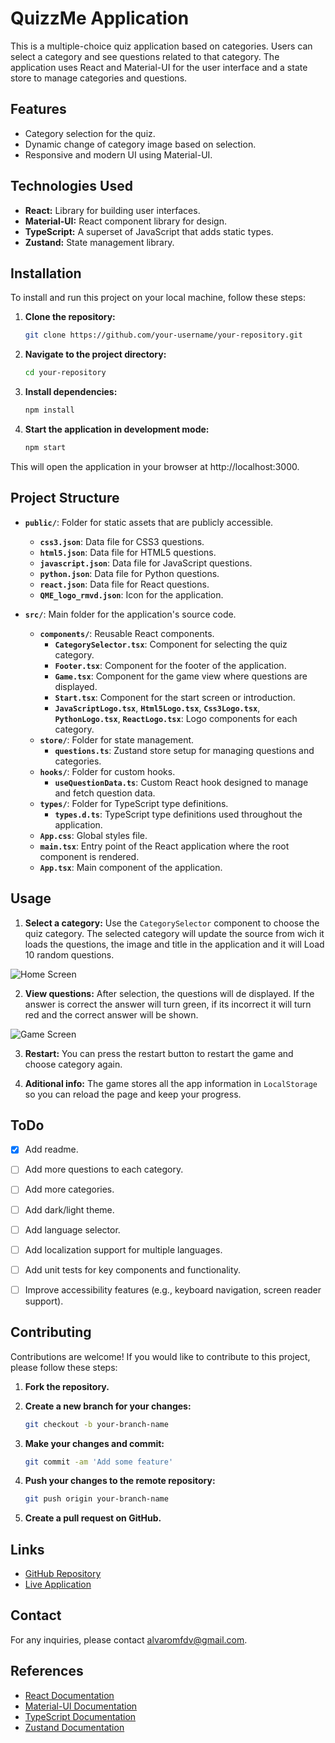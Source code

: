 # QuizzMe Application

This is a multiple-choice quiz application based on categories. Users can select a category and see questions related to that category. The application uses React and Material-UI for the user interface and a state store to manage categories and questions.

## Features

- Category selection for the quiz.
- Dynamic change of category image based on selection.
- Responsive and modern UI using Material-UI.

## Technologies Used

- **React:** Library for building user interfaces.
- **Material-UI:** React component library for design.
- **TypeScript:** A superset of JavaScript that adds static types.
- **Zustand:** State management library.

## Installation

To install and run this project on your local machine, follow these steps:

1. **Clone the repository:**

   ```bash
   git clone https://github.com/your-username/your-repository.git
2. **Navigate to the project directory:**

   ```bash
   cd your-repository
3. **Install dependencies:**

   ```bash
   npm install
4. **Start the application in development mode:**

   ```bash
   npm start
This will open the application in your browser at http://localhost:3000.

## Project Structure

- **`public/`**: Folder for static assets that are publicly accessible.
  - **`css3.json`**: Data file for CSS3 questions.
  - **`html5.json`**: Data file for HTML5 questions.
  - **`javascript.json`**: Data file for JavaScript questions.
  - **`python.json`**: Data file for Python questions.
  - **`react.json`**: Data file for React questions.
  - **`QME_logo_rmvd.json`**: Icon for the application.

- **`src/`**: Main folder for the application's source code.
  - **`components/`**: Reusable React components.
    - **`CategorySelector.tsx`**: Component for selecting the quiz category.
    - **`Footer.tsx`**: Component for the footer of the application.
    - **`Game.tsx`**: Component for the game view where questions are displayed.
    - **`Start.tsx`**: Component for the start screen or introduction.
    - **`JavaScriptLogo.tsx`**, **`Html5Logo.tsx`**, **`Css3Logo.tsx`**, **`PythonLogo.tsx`**, **`ReactLogo.tsx`**: Logo components for each category.
  - **`store/`**: Folder for state management.
    - **`questions.ts`**: Zustand store setup for managing questions and categories.
  - **`hooks/`**: Folder for custom hooks.
    - **`useQuestionData.ts`**: Custom React hook designed to manage and fetch question data.
  - **`types/`**: Folder for TypeScript type definitions.
    - **`types.d.ts`**: TypeScript type definitions used throughout the application.
  - **`App.css`**: Global styles file.
  - **`main.tsx`**: Entry point of the React application where the root component is rendered.
  - **`App.tsx`**: Main component of the application.

## Usage
1. **Select a category:**  Use the `CategorySelector` component to choose the quiz category. The selected category will update the source from wich it loads the questions, the image and title in the application and it will Load 10 random questions.

![Home Screen](public/Usage1.png)

2. **View questions:** After selection, the questions will de displayed. If the answer is correct the answer will turn green, if its incorrect it will turn red and the correct answer will be shown.

![Game Screen](public/Usage2.png)

3. **Restart:** You can press the restart button to restart the game and choose category again.

4. **Aditional info:** The game stores all the app information in `LocalStorage` so you can reload the page and keep your progress. 

## ToDo

- [x] Add readme.
- [ ] Add more questions to each category.
- [ ] Add more categories.
- [ ] Add dark/light theme.
- [ ] Add language selector.
- [ ] Add localization support for multiple languages.
- [ ] Add unit tests for key components and functionality.
- [ ] Improve accessibility features (e.g., keyboard navigation, screen reader support).


## Contributing
Contributions are welcome! If you would like to contribute to this project, please follow these steps:

1. **Fork the repository.**
2. **Create a new branch for your changes:**

   ```bash
   git checkout -b your-branch-name
3. **Make your changes and commit:**

   ```bash
   git commit -am 'Add some feature'
4. **Push your changes to the remote repository:**

   ```bash
   git push origin your-branch-name
5. **Create a pull request on GitHub.**

<!-- ## License
This project is licensed under the MIT License. See the LICENSE file for details. -->

## Links
- [GitHub Repository](https://github.com/AlvaroSapata/quizz-app)
- [Live Application](https://quizzmeapp.netlify.app/)

## Contact
For any inquiries, please contact [alvaromfdv@gmail.com](mailto:alvaromfdv@gmail.com).

## References
- [React Documentation](https://reactjs.org/docs/getting-started.html)
- [Material-UI Documentation](https://mui.com/getting-started/installation/)
- [TypeScript Documentation](https://www.typescriptlang.org/docs/)
- [Zustand Documentation](https://github.com/pmndrs/zustand)
